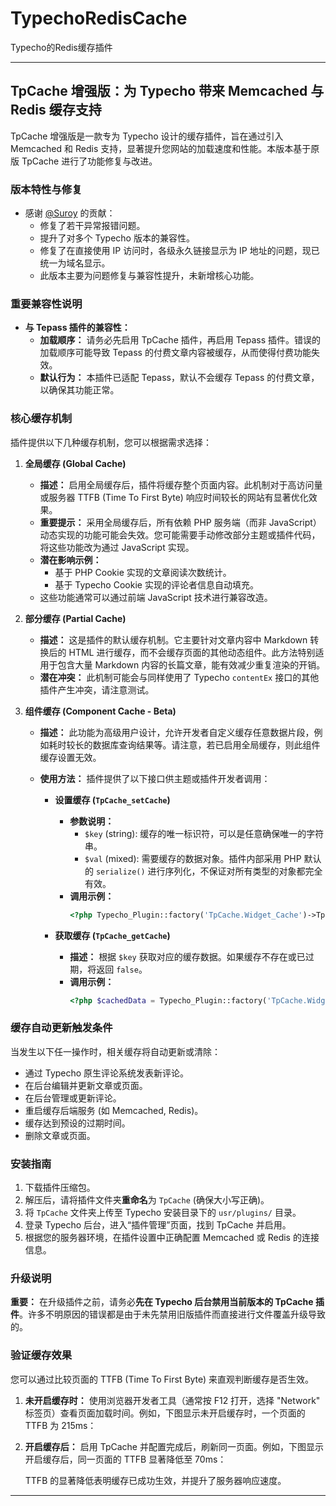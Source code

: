 # TypechoRedisCache
Typecho的Redis缓存插件

-----

## TpCache 增强版：为 Typecho 带来 Memcached 与 Redis 缓存支持

TpCache 增强版是一款专为 Typecho 设计的缓存插件，旨在通过引入 Memcached 和 Redis 支持，显著提升您网站的加载速度和性能。本版本基于原版 TpCache 进行了功能修复与改进。

### 版本特性与修复

  * 感谢 [@Suroy](https://github.com/zsuroy/TpCache) 的贡献：
      * 修复了若干异常报错问题。
      * 提升了对多个 Typecho 版本的兼容性。
      * 修复了在直接使用 IP 访问时，各级永久链接显示为 IP 地址的问题，现已统一为域名显示。
      * 此版本主要为问题修复与兼容性提升，未新增核心功能。

### 重要兼容性说明

  * **与 Tepass 插件的兼容性：**
      * **加载顺序：** 请务必先启用 TpCache 插件，再启用 Tepass 插件。错误的加载顺序可能导致 Tepass 的付费文章内容被缓存，从而使得付费功能失效。
      * **默认行为：** 本插件已适配 Tepass，默认不会缓存 Tepass 的付费文章，以确保其功能正常。

### 核心缓存机制

插件提供以下几种缓存机制，您可以根据需求选择：

1.  **全局缓存 (Global Cache)**

      * **描述：** 启用全局缓存后，插件将缓存整个页面内容。此机制对于高访问量或服务器 TTFB (Time To First Byte) 响应时间较长的网站有显著优化效果。
      * **重要提示：** 采用全局缓存后，所有依赖 PHP 服务端（而非 JavaScript）动态实现的功能可能会失效。您可能需要手动修改部分主题或插件代码，将这些功能改为通过 JavaScript 实现。
      * **潜在影响示例：**
          * 基于 PHP Cookie 实现的文章阅读次数统计。
          * 基于 Typecho Cookie 实现的评论者信息自动填充。
      * 这些功能通常可以通过前端 JavaScript 技术进行兼容改造。

2.  **部分缓存 (Partial Cache)**

      * **描述：** 这是插件的默认缓存机制。它主要针对文章内容中 Markdown 转换后的 HTML 进行缓存，而不会缓存页面的其他动态组件。此方法特别适用于包含大量 Markdown 内容的长篇文章，能有效减少重复渲染的开销。
      * **潜在冲突：** 此机制可能会与同样使用了 Typecho `contentEx` 接口的其他插件产生冲突，请注意测试。

3.  **组件缓存 (Component Cache - Beta)**

      * **描述：** 此功能为高级用户设计，允许开发者自定义缓存任意数据片段，例如耗时较长的数据库查询结果等。请注意，若已启用全局缓存，则此组件缓存设置无效。

      * **使用方法：** 插件提供了以下接口供主题或插件开发者调用：

          * **设置缓存 (`TpCache_setCache`)**

              * **参数说明：**
                  * `$key` (string): 缓存的唯一标识符，可以是任意确保唯一的字符串。
                  * `$val` (mixed): 需要缓存的数据对象。插件内部采用 PHP 默认的 `serialize()` 进行序列化，不保证对所有类型的对象都完全有效。
              * **调用示例：**
                ```php
                <?php Typecho_Plugin::factory('TpCache.Widget_Cache')->TpCache_setCache($key, $val); ?>
                ```

          * **获取缓存 (`TpCache_getCache`)**

              * **描述：** 根据 `$key` 获取对应的缓存数据。如果缓存不存在或已过期，将返回 `false`。
              * **调用示例：**
                ```php
                <?php $cachedData = Typecho_Plugin::factory('TpCache.Widget_Cache')->TpCache_getCache($key); ?>
                ```

### 缓存自动更新触发条件

当发生以下任一操作时，相关缓存将自动更新或清除：

  * 通过 Typecho 原生评论系统发表新评论。
  * 在后台编辑并更新文章或页面。
  * 在后台管理或更新评论。
  * 重启缓存后端服务 (如 Memcached, Redis)。
  * 缓存达到预设的过期时间。
  * 删除文章或页面。

### 安装指南

1.  下载插件压缩包。
2.  解压后，请将插件文件夹**重命名**为 `TpCache` (确保大小写正确)。
3.  将 `TpCache` 文件夹上传至 Typecho 安装目录下的 `usr/plugins/` 目录。
4.  登录 Typecho 后台，进入“插件管理”页面，找到 TpCache 并启用。
5.  根据您的服务器环境，在插件设置中正确配置 Memcached 或 Redis 的连接信息。

### 升级说明

**重要：** 在升级插件之前，请务必**先在 Typecho 后台禁用当前版本的 TpCache 插件**。许多不明原因的错误都是由于未先禁用旧版插件而直接进行文件覆盖升级导致的。

### 验证缓存效果

您可以通过比较页面的 TTFB (Time To First Byte) 来直观判断缓存是否生效。

1.  **未开启缓存时：**
    使用浏览器开发者工具（通常按 F12 打开，选择 "Network" 标签页）查看页面加载时间。例如，下图显示未开启缓存时，一个页面的 TTFB 为 215ms：

2.  **开启缓存后：**
    启用 TpCache 并配置完成后，刷新同一页面。例如，下图显示开启缓存后，同一页面的 TTFB 显著降低至 70ms：

    TTFB 的显著降低表明缓存已成功生效，并提升了服务器响应速度。

-----
